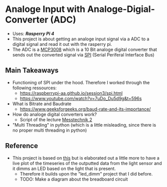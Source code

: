 # Analoge Input with Analoge-Digial-Converter (ADC)
+ Uses: ***Rasperry Pi 4***
+ This project is about getting an analoge input signal via a ADC to a digital signal and read it out with the rasperry pi. 
+ The ADC is a [MCP3008](https://cdn-shop.adafruit.com/datasheets/MCP3008.pdf) which is a 10 Bit analoge digital converter that sends out the converted signal via [SPI](https://en.wikipedia.org/wiki/Serial_Peripheral_Interface) (Serial Periferal Interface Bus)

## Main Takeaways
+ Functioning of SPI under the hood. Therefore I worked through the following ressources:
    - https://raspberrypi-aa.github.io/session3/spi.html
    - https://www.youtube.com/watch?v=7uDo_Du5d9g&t=596s
+ What is Bitrate and Baudrate
    - https://www.geeksforgeeks.org/baud-rate-and-its-importance/
+ How do analoge digital converters work?
    - Script of the lecture [Messtechnik 2](https://www.mrt.kit.edu/lehre_SS_Messtechnik_II.php)
+ "Multi Threading" in python (which is a little misleading, since there is no proper multi threading in python)

## Reference
+ This project is based on [this](https://tutorials-raspberrypi.de/raspberry-pi-helligkeitssensor-fotowiderstand/) but is elaborated out a little more to have a live plot of the timeseries of the outputted data from the light sensor and it dimms an LED based on the light that is present.
    - Therefore it builds upon the "led_dimm" project that I did before.
    - TODO: Make a diagram about the breadboard circuit